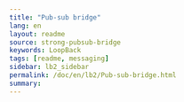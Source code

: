 ```yaml
---
title: "Pub-sub bridge"
lang: en
layout: readme
source: strong-pubsub-bridge
keywords: LoopBack
tags: [readme, messaging]
sidebar: lb2_sidebar
permalink: /doc/en/lb2/Pub-sub-bridge.html
summary:
---
```

